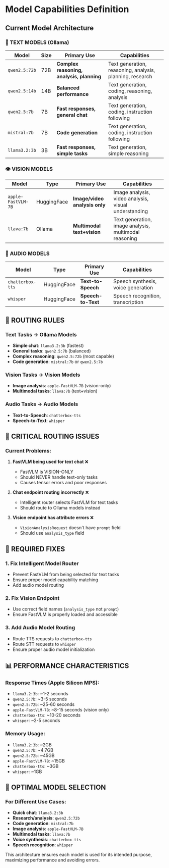 # Model Capabilities Definition

## Current Model Architecture

### 🧠 **TEXT MODELS** (Ollama)
| Model | Size | Primary Use | Capabilities |
|-------|------|-------------|--------------|
| `qwen2.5:72b` | 72B | **Complex reasoning, analysis, planning** | Text generation, reasoning, analysis, planning, research |
| `qwen2.5:14b` | 14B | **Balanced performance** | Text generation, coding, reasoning, analysis |
| `qwen2.5:7b` | 7B | **Fast responses, general chat** | Text generation, coding, instruction following |
| `mistral:7b` | 7B | **Code generation** | Text generation, coding, instruction following |
| `llama3.2:3b` | 3B | **Fast responses, simple tasks** | Text generation, simple reasoning |

### 👁️ **VISION MODELS**
| Model | Type | Primary Use | Capabilities |
|-------|------|-------------|--------------|
| `apple-FastVLM-7B` | HuggingFace | **Image/video analysis only** | Image analysis, video analysis, visual understanding |
| `llava:7b` | Ollama | **Multimodal text+vision** | Text generation, image analysis, multimodal reasoning |

### 🎤 **AUDIO MODELS**
| Model | Type | Primary Use | Capabilities |
|-------|------|-------------|--------------|
| `chatterbox-tts` | HuggingFace | **Text-to-Speech** | Speech synthesis, voice generation |
| `whisper` | HuggingFace | **Speech-to-Text** | Speech recognition, transcription |

## 🎯 **ROUTING RULES**

### Text Tasks → Ollama Models
- **Simple chat**: `llama3.2:3b` (fastest)
- **General tasks**: `qwen2.5:7b` (balanced)
- **Complex reasoning**: `qwen2.5:72b` (most capable)
- **Code generation**: `mistral:7b` or `qwen2.5:7b`

### Vision Tasks → Vision Models
- **Image analysis**: `apple-FastVLM-7B` (vision-only)
- **Multimodal tasks**: `llava:7b` (text+vision)

### Audio Tasks → Audio Models
- **Text-to-Speech**: `chatterbox-tts`
- **Speech-to-Text**: `whisper`

## 🚫 **CRITICAL ROUTING ISSUES**

### Current Problems:
1. **FastVLM being used for text chat** ❌
   - FastVLM is VISION-ONLY
   - Should NEVER handle text-only tasks
   - Causes tensor errors and poor responses

2. **Chat endpoint routing incorrectly** ❌
   - Intelligent router selects FastVLM for text tasks
   - Should route to Ollama models instead

3. **Vision endpoint has attribute errors** ❌
   - `VisionAnalysisRequest` doesn't have `prompt` field
   - Should use `analysis_type` field

## 🔧 **REQUIRED FIXES**

### 1. Fix Intelligent Model Router
- Prevent FastVLM from being selected for text tasks
- Ensure proper model capability matching
- Add audio model routing

### 2. Fix Vision Endpoint
- Use correct field names (`analysis_type` not `prompt`)
- Ensure FastVLM is properly loaded and accessible

### 3. Add Audio Model Routing
- Route TTS requests to `chatterbox-tts`
- Route STT requests to `whisper`
- Ensure proper audio model initialization

## 📊 **PERFORMANCE CHARACTERISTICS**

### Response Times (Apple Silicon MPS):
- `llama3.2:3b`: ~1-2 seconds
- `qwen2.5:7b`: ~3-5 seconds  
- `qwen2.5:72b`: ~25-60 seconds
- `apple-FastVLM-7B`: ~8-15 seconds (vision only)
- `chatterbox-tts`: ~10-20 seconds
- `whisper`: ~2-5 seconds

### Memory Usage:
- `llama3.2:3b`: ~2GB
- `qwen2.5:7b`: ~4.7GB
- `qwen2.5:72b`: ~45GB
- `apple-FastVLM-7B`: ~15GB
- `chatterbox-tts`: ~3GB
- `whisper`: ~1GB

## 🎯 **OPTIMAL MODEL SELECTION**

### For Different Use Cases:
- **Quick chat**: `llama3.2:3b`
- **Research/analysis**: `qwen2.5:72b`
- **Code generation**: `mistral:7b`
- **Image analysis**: `apple-FastVLM-7B`
- **Multimodal tasks**: `llava:7b`
- **Voice synthesis**: `chatterbox-tts`
- **Speech recognition**: `whisper`

This architecture ensures each model is used for its intended purpose, maximizing performance and avoiding errors.
